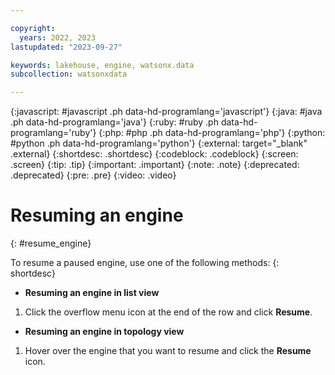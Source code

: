 ```yaml
---

copyright:
  years: 2022, 2023
lastupdated: "2023-09-27"

keywords: lakehouse, engine, watsonx.data
subcollection: watsonxdata

---
```


{:javascript: #javascript .ph data-hd-programlang='javascript'}
{:java: #java .ph data-hd-programlang='java'}
{:ruby: #ruby .ph data-hd-programlang='ruby'}
{:php: #php .ph data-hd-programlang='php'}
{:python: #python .ph data-hd-programlang='python'}
{:external: target="_blank" .external}
{:shortdesc: .shortdesc}
{:codeblock: .codeblock}
{:screen: .screen}
{:tip: .tip}
{:important: .important}
{:note: .note}
{:deprecated: .deprecated}
{:pre: .pre}
{:video: .video}

# Resuming an engine
{: #resume_engine}

To resume a paused engine, use one of the following methods:
{: shortdesc}

- **Resuming an engine in list view**

1. Click the overflow menu icon at the end of the row and click **Resume**.


- **Resuming an engine in topology view**

1. Hover over the engine that you want to resume and click the **Resume** icon.
